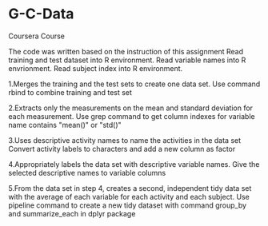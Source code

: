 # G-C-Data
Coursera Course


The code was written based on the instruction of this assignment
Read training and test dataset into R environment. Read variable names into R envrionment. Read subject index into R environment.

1.Merges the training and the test sets to create one data set. Use command rbind to combine training and test set

2.Extracts only the measurements on the mean and standard deviation for each measurement. Use grep command to get column indexes for variable name contains "mean()" or "std()"

3.Uses descriptive activity names to name the activities in the data set Convert activity labels to characters and add a new column as factor

4.Appropriately labels the data set with descriptive variable names. Give the selected descriptive names to variable columns

5.From the data set in step 4, creates a second, independent tidy data set with the average of each variable for each activity and each subject. Use pipeline command to create a new tidy dataset with command group_by and summarize_each in dplyr package
